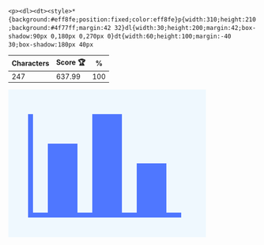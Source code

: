 `<p><dl><dt><style>*{background:#eff8fe;position:fixed;color:eff8fe}p{width:310;height:210;background:#4f77ff;margin:42 32}dl{width:30;height:200;margin:42;box-shadow:90px 0,180px 0,270px 0}dt{width:60;height:100;margin:-40 30;box-shadow:180px 40px`

| Characters | Score 🏆 | %   |
| ---------- | -------- | --- |
| 247        | 637.99   | 100 |

![](/2025/Jul2025/02/20250702.png)
